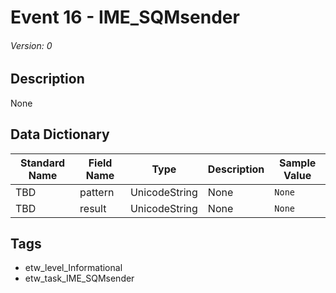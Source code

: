 # Event 16 - IME_SQMsender
###### Version: 0

## Description
None

## Data Dictionary
|Standard Name|Field Name|Type|Description|Sample Value|
|---|---|---|---|---|
|TBD|pattern|UnicodeString|None|`None`|
|TBD|result|UnicodeString|None|`None`|

## Tags
* etw_level_Informational
* etw_task_IME_SQMsender
